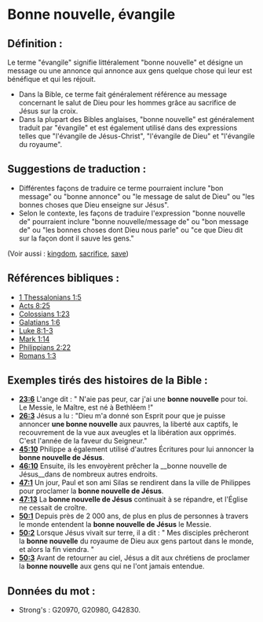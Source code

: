 # Bonne nouvelle, évangile

## Définition :

Le terme "évangile" signifie littéralement "bonne nouvelle" et désigne un message ou une annonce qui annonce aux gens quelque chose qui leur est bénéfique et qui les réjouit.

* Dans la Bible, ce terme fait généralement référence au message concernant le salut de Dieu pour les hommes grâce au sacrifice de Jésus sur la croix.
* Dans la plupart des Bibles anglaises, "bonne nouvelle" est généralement traduit par "évangile" et est également utilisé dans des expressions telles que "l'évangile de Jésus-Christ", "l'évangile de Dieu" et "l'évangile du royaume".

## Suggestions de traduction :

* Différentes façons de traduire ce terme pourraient inclure "bon message" ou "bonne annonce" ou "le message de salut de Dieu" ou "les bonnes choses que Dieu enseigne sur Jésus".
* Selon le contexte, les façons de traduire l'expression "bonne nouvelle de" pourraient inclure "bonne nouvelle/message de" ou "bon message de" ou "les bonnes choses dont Dieu nous parle" ou "ce que Dieu dit sur la façon dont il sauve les gens."

(Voir aussi : [kingdom](../other/kingdom.md), [sacrifice](../other/sacrifice.md), [save](../kt/save.md))

## Références bibliques :

* [1 Thessalonians 1:5](rc://en/tn/help/1th/01/05)
* [Acts 8:25](rc://en/tn/help/act/08/25)
* [Colossians 1:23](rc://en/tn/help/col/01/23)
* [Galatians 1:6](rc://en/tn/help/gal/01/06)
* [Luke 8:1-3](rc://en/tn/help/luk/08/01)
* [Mark 1:14](rc://en/tn/help/mrk/01/14)
* [Philippians 2:22](rc://en/tn/help/php/02/22)
* [Romans 1:3](rc://en/tn/help/rom/01/03)

## Exemples tirés des histoires de la Bible :

* __[23:6](rc://en/tn/help/obs/23/06)__ L'ange dit : " N'aie pas peur, car j'ai une __bonne nouvelle__ pour toi. Le Messie, le Maître, est né à Bethléem !"
* __[26:3](rc://en/tn/help/obs/26/03)__ Jésus a lu : "Dieu m'a donné son Esprit pour que je puisse annoncer __une bonne nouvelle__ aux pauvres, la liberté aux captifs, le recouvrement de la vue aux aveugles et la libération aux opprimés. C'est l'année de la faveur du Seigneur."
* __[45:10](rc://en/tn/help/obs/45/10)__ Philippe a également utilisé d'autres Écritures pour lui annoncer la __bonne nouvelle de Jésus__.
* __[46:10](rc://en/tn/help/obs/46/10)__ Ensuite, ils les envoyèrent prêcher la __bonne nouvelle de Jésus__dans de nombreux autres endroits.
* __[47:1](rc://en/tn/help/obs/47/01)__ Un jour, Paul et son ami Silas se rendirent dans la ville de Philippes pour proclamer la __bonne nouvelle de Jésus__.
* __[47:13](rc://en/tn/help/obs/47/13)__ La __bonne nouvelle de Jésus__ continuait à se répandre, et l'Église ne cessait de croître.
* __[50:1](rc://en/tn/help/obs/50/01)__ Depuis près de 2 000 ans, de plus en plus de personnes à travers le monde entendent la __bonne nouvelle de Jésus__ le Messie.
* __[50:2](rc://en/tn/help/obs/50/02)__ Lorsque Jésus vivait sur terre, il a dit : " Mes disciples prêcheront la __bonne nouvelle__ du royaume de Dieu aux gens partout dans le monde, et alors la fin viendra. "
* __[50:3](rc://en/tn/help/obs/50/03)__ Avant de retourner au ciel, Jésus a dit aux chrétiens de proclamer la __bonne nouvelle__ aux gens qui ne l'ont jamais entendue.

## Données du mot :

* Strong's : G20970, G20980, G42830.
